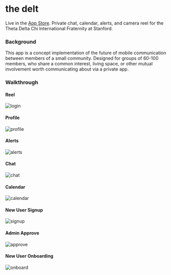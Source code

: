 # the delt
Live in the [App Store](https://appsto.re/us/9yAjab.i). Private chat, calendar, alerts, and camera reel for the Theta Delta Chi International Fraternity at Stanford.

### Background
This app is a concept implementation of the future of mobile communication between members of a small community. Designed for groups of 60-100 members, who share a common interest, living space, or other mutual involvement worth communicating about via a private app.

### Walkthrough
#### Reel
![login](https://github.com/mog96/the-delt/blob/master/Walkthroughs/f1_login.gif)
#### Profile
![profile](https://github.com/mog96/the-delt/blob/master/Walkthroughs/f2_profile.gif)
#### Alerts
![alerts](https://github.com/mog96/the-delt/blob/master/Walkthroughs/f3_alerts.gif)
#### Chat
![chat](https://github.com/mog96/the-delt/blob/master/Walkthroughs/f4_chat.gif)
#### Calendar
![calendar](https://github.com/mog96/the-delt/blob/master/Walkthroughs/f5_calendar.gif)
#### New User Signup
![signup](https://github.com/mog96/the-delt/blob/master/Walkthroughs/f7_signup.gif)
#### Admin Approve
![approve](https://github.com/mog96/the-delt/blob/master/Walkthroughs/f8_approve.gif)
#### New User Onboarding
![onboard](https://github.com/mog96/the-delt/blob/master/Walkthroughs/f9_onboard.gif)
